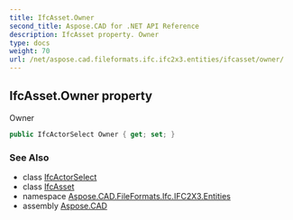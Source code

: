 ```yaml
---
title: IfcAsset.Owner
second_title: Aspose.CAD for .NET API Reference
description: IfcAsset property. Owner
type: docs
weight: 70
url: /net/aspose.cad.fileformats.ifc.ifc2x3.entities/ifcasset/owner/
---
```

## IfcAsset.Owner property

Owner

```csharp
public IfcActorSelect Owner { get; set; }
```

### See Also

* class [IfcActorSelect](../../../aspose.cad.fileformats.ifc.ifc2x3.types/ifcactorselect/)
* class [IfcAsset](../)
* namespace [Aspose.CAD.FileFormats.Ifc.IFC2X3.Entities](../../ifcasset/)
* assembly [Aspose.CAD](../../../)


